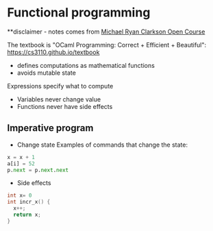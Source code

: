 # Functional programming

**disclaimer - notes comes from [Michael Ryan Clarkson Open Course](https://www.cs.cornell.edu/~clarkson/)

The textbook is "OCaml Programming: Correct + Efficient + Beautiful": https://cs3110.github.io/textbook


* defines computations as mathematical functions
* avoids mutable state

Expressions specify what to compute
- Variables never change value
- Functions never have side effects


## Imperative program

* Change state
Examples of commands that change the state:

```python
x = x + 1
a[i] = 52
p.next = p.next.next
```

* Side effects
```c
int x= 0
int incr_x() {
  x++;
  return x;
}
```


